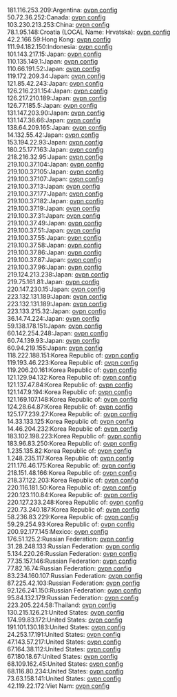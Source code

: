 181.116.253.209:Argentina: [ovpn config](vpn/181_116_253_209.ovpn)  
50.72.36.252:Canada: [ovpn config](vpn/50_72_36_252.ovpn)  
103.230.213.253:China: [ovpn config](vpn/103_230_213_253.ovpn)  
78.1.95.148:Croatia (LOCAL Name: Hrvatska): [ovpn config](vpn/78_1_95_148.ovpn)  
42.2.166.59:Hong Kong: [ovpn config](vpn/42_2_166_59.ovpn)  
111.94.182.150:Indonesia: [ovpn config](vpn/111_94_182_150.ovpn)  
101.143.217.15:Japan: [ovpn config](vpn/101_143_217_15.ovpn)  
110.135.149.1:Japan: [ovpn config](vpn/110_135_149_1.ovpn)  
110.66.191.52:Japan: [ovpn config](vpn/110_66_191_52.ovpn)  
119.172.209.34:Japan: [ovpn config](vpn/119_172_209_34.ovpn)  
121.85.42.243:Japan: [ovpn config](vpn/121_85_42_243.ovpn)  
126.216.231.154:Japan: [ovpn config](vpn/126_216_231_154.ovpn)  
126.217.210.189:Japan: [ovpn config](vpn/126_217_210_189.ovpn)  
126.77.185.5:Japan: [ovpn config](vpn/126_77_185_5.ovpn)  
131.147.203.90:Japan: [ovpn config](vpn/131_147_203_90.ovpn)  
131.147.36.66:Japan: [ovpn config](vpn/131_147_36_66.ovpn)  
138.64.209.165:Japan: [ovpn config](vpn/138_64_209_165.ovpn)  
14.132.55.42:Japan: [ovpn config](vpn/14_132_55_42.ovpn)  
153.194.22.93:Japan: [ovpn config](vpn/153_194_22_93.ovpn)  
180.25.177.163:Japan: [ovpn config](vpn/180_25_177_163.ovpn)  
218.216.32.95:Japan: [ovpn config](vpn/218_216_32_95.ovpn)  
219.100.37.104:Japan: [ovpn config](vpn/219_100_37_104.ovpn)  
219.100.37.105:Japan: [ovpn config](vpn/219_100_37_105.ovpn)  
219.100.37.107:Japan: [ovpn config](vpn/219_100_37_107.ovpn)  
219.100.37.13:Japan: [ovpn config](vpn/219_100_37_13.ovpn)  
219.100.37.177:Japan: [ovpn config](vpn/219_100_37_177.ovpn)  
219.100.37.182:Japan: [ovpn config](vpn/219_100_37_182.ovpn)  
219.100.37.19:Japan: [ovpn config](vpn/219_100_37_19.ovpn)  
219.100.37.31:Japan: [ovpn config](vpn/219_100_37_31.ovpn)  
219.100.37.49:Japan: [ovpn config](vpn/219_100_37_49.ovpn)  
219.100.37.51:Japan: [ovpn config](vpn/219_100_37_51.ovpn)  
219.100.37.55:Japan: [ovpn config](vpn/219_100_37_55.ovpn)  
219.100.37.58:Japan: [ovpn config](vpn/219_100_37_58.ovpn)  
219.100.37.86:Japan: [ovpn config](vpn/219_100_37_86.ovpn)  
219.100.37.87:Japan: [ovpn config](vpn/219_100_37_87.ovpn)  
219.100.37.96:Japan: [ovpn config](vpn/219_100_37_96.ovpn)  
219.124.213.238:Japan: [ovpn config](vpn/219_124_213_238.ovpn)  
219.75.161.81:Japan: [ovpn config](vpn/219_75_161_81.ovpn)  
220.147.230.15:Japan: [ovpn config](vpn/220_147_230_15.ovpn)  
223.132.131.189:Japan: [ovpn config](vpn/223_132_131_189.ovpn)  
223.132.131.189:Japan: [ovpn config](vpn/223_132_131_189.ovpn)  
223.133.215.32:Japan: [ovpn config](vpn/223_133_215_32.ovpn)  
36.14.74.224:Japan: [ovpn config](vpn/36_14_74_224.ovpn)  
59.138.178.151:Japan: [ovpn config](vpn/59_138_178_151.ovpn)  
60.142.254.248:Japan: [ovpn config](vpn/60_142_254_248.ovpn)  
60.74.139.93:Japan: [ovpn config](vpn/60_74_139_93.ovpn)  
60.94.219.155:Japan: [ovpn config](vpn/60_94_219_155.ovpn)  
118.222.188.151:Korea Republic of: [ovpn config](vpn/118_222_188_151.ovpn)  
119.193.46.223:Korea Republic of: [ovpn config](vpn/119_193_46_223.ovpn)  
119.206.20.161:Korea Republic of: [ovpn config](vpn/119_206_20_161.ovpn)  
121.129.94.132:Korea Republic of: [ovpn config](vpn/121_129_94_132.ovpn)  
121.137.47.84:Korea Republic of: [ovpn config](vpn/121_137_47_84.ovpn)  
121.147.9.194:Korea Republic of: [ovpn config](vpn/121_147_9_194.ovpn)  
121.169.107.148:Korea Republic of: [ovpn config](vpn/121_169_107_148.ovpn)  
124.28.64.87:Korea Republic of: [ovpn config](vpn/124_28_64_87.ovpn)  
125.177.239.27:Korea Republic of: [ovpn config](vpn/125_177_239_27.ovpn)  
14.33.133.125:Korea Republic of: [ovpn config](vpn/14_33_133_125.ovpn)  
14.46.204.232:Korea Republic of: [ovpn config](vpn/14_46_204_232.ovpn)  
183.102.198.223:Korea Republic of: [ovpn config](vpn/183_102_198_223.ovpn)  
183.96.83.250:Korea Republic of: [ovpn config](vpn/183_96_83_250.ovpn)  
1.235.135.82:Korea Republic of: [ovpn config](vpn/1_235_135_82.ovpn)  
1.248.235.117:Korea Republic of: [ovpn config](vpn/1_248_235_117.ovpn)  
211.176.46.175:Korea Republic of: [ovpn config](vpn/211_176_46_175.ovpn)  
218.151.48.166:Korea Republic of: [ovpn config](vpn/218_151_48_166.ovpn)  
218.37.122.203:Korea Republic of: [ovpn config](vpn/218_37_122_203.ovpn)  
220.116.181.50:Korea Republic of: [ovpn config](vpn/220_116_181_50.ovpn)  
220.123.110.84:Korea Republic of: [ovpn config](vpn/220_123_110_84.ovpn)  
220.127.233.248:Korea Republic of: [ovpn config](vpn/220_127_233_248.ovpn)  
220.73.240.187:Korea Republic of: [ovpn config](vpn/220_73_240_187.ovpn)  
58.236.83.229:Korea Republic of: [ovpn config](vpn/58_236_83_229.ovpn)  
59.29.254.93:Korea Republic of: [ovpn config](vpn/59_29_254_93.ovpn)  
200.92.177.145:Mexico: [ovpn config](vpn/200_92_177_145.ovpn)  
176.51.125.2:Russian Federation: [ovpn config](vpn/176_51_125_2.ovpn)  
31.28.248.133:Russian Federation: [ovpn config](vpn/31_28_248_133.ovpn)  
5.134.220.26:Russian Federation: [ovpn config](vpn/5_134_220_26.ovpn)  
77.35.157.146:Russian Federation: [ovpn config](vpn/77_35_157_146.ovpn)  
77.82.16.74:Russian Federation: [ovpn config](vpn/77_82_16_74.ovpn)  
83.234.160.107:Russian Federation: [ovpn config](vpn/83_234_160_107.ovpn)  
87.225.42.103:Russian Federation: [ovpn config](vpn/87_225_42_103.ovpn)  
92.126.241.150:Russian Federation: [ovpn config](vpn/92_126_241_150.ovpn)  
95.84.132.179:Russian Federation: [ovpn config](vpn/95_84_132_179.ovpn)  
223.205.224.58:Thailand: [ovpn config](vpn/223_205_224_58.ovpn)  
130.215.126.21:United States: [ovpn config](vpn/130_215_126_21.ovpn)  
174.99.83.172:United States: [ovpn config](vpn/174_99_83_172.ovpn)  
191.101.130.183:United States: [ovpn config](vpn/191_101_130_183.ovpn)  
24.253.17.191:United States: [ovpn config](vpn/24_253_17_191.ovpn)  
47.143.57.217:United States: [ovpn config](vpn/47_143_57_217.ovpn)  
67.164.38.112:United States: [ovpn config](vpn/67_164_38_112.ovpn)  
67.180.18.67:United States: [ovpn config](vpn/67_180_18_67.ovpn)  
68.109.162.45:United States: [ovpn config](vpn/68_109_162_45.ovpn)  
68.116.80.234:United States: [ovpn config](vpn/68_116_80_234.ovpn)  
73.63.158.141:United States: [ovpn config](vpn/73_63_158_141.ovpn)  
42.119.22.172:Viet Nam: [ovpn config](vpn/42_119_22_172.ovpn)  
